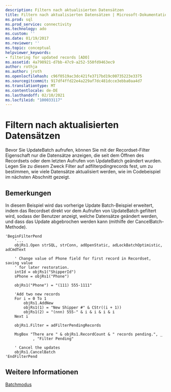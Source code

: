 ```yaml
---
description: Filtern nach aktualisierten Datensätzen
title: Filtern nach aktualisierten Datensätzen | Microsoft-Dokumentation
ms.prod: sql
ms.prod_service: connectivity
ms.technology: ado
ms.custom: ''
ms.date: 01/19/2017
ms.reviewer: ''
ms.topic: conceptual
helpviewer_keywords:
- filtering for updated records [ADO]
ms.assetid: 4a798921-d7bb-47c9-a252-550fd9463ec9
author: rothja
ms.author: jroth
ms.openlocfilehash: c96f0519ac3dc421fe3717bd19c00735223e3375
ms.sourcegitcommit: 917df4ffd22e4a229af7dc481dcce3ebba0aa4d7
ms.translationtype: MT
ms.contentlocale: de-DE
ms.lasthandoff: 02/10/2021
ms.locfileid: "100033117"
---
```

# <a name="filtering-for-updated-records"></a>Filtern nach aktualisierten Datensätzen
Bevor Sie UpdateBatch aufrufen, können Sie mit der Recordset-Filter Eigenschaft nur die Datensätze anzeigen, die seit dem Öffnen des Recordsets oder dem letzten Aufrufen von UpdateBatch geändert wurden. Legen Sie zu diesem Zweck Filter auf adfilterpdingrecords fest, um zu bestimmen, wie viele Datensätze aktualisiert werden, wie im Codebeispiel im nächsten Abschnitt gezeigt.  
  
## <a name="remarks"></a>Bemerkungen  
 In diesem Beispiel wird das vorherige Update Batch-Beispiel erweitert, indem das Recordset direkt vor dem Aufrufen von UpdateBatch gefiltert wird, sodass der Benutzer anzeigt, welche Datensätze geändert werden, und dass das Update abgebrochen werden kann (mithilfe der CancelBatch-Methode).  
  
```  
'BeginFilterPend  
    '...  
    objRs1.Open strSQL, strConn, adOpenStatic, adLockBatchOptimistic, adCmdText  
  
    ' Change value of Phone field for first record in Recordset, saving value  
    ' for later restoration.  
    intId = objRs1("ShipperId")  
    sPhone = objRs1("Phone")  
  
    objRs1("Phone") = "(111) 555-1111"  
  
    'Add two new records  
    For i = 0 To 1  
        objRs1.AddNew  
        objRs1(1) = "New Shipper #" & CStr((i + 1))  
        objRs1(2) = "(nnn) 555-" & i & i & i & i  
    Next i  
  
    objRs1.Filter = adFilterPendingRecords  
  
    MsgBox "There are " & objRs1.RecordCount & " records pending.", _  
            , "Filter Pending"  
  
    ' Cancel the updates  
    objRs1.CancelBatch  
'EndFilterPend  
```  
  
## <a name="see-also"></a>Weitere Informationen  
 [Batchmodus](./batch-mode.md)
